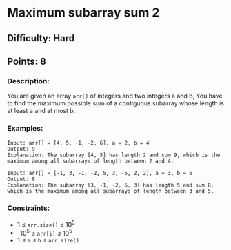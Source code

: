 # Maximum subarray sum 2
## Difficulty: Hard
## Points: 8
### Description:
You are given an array `arr[]` of integers and two integers a and b, You have to find the maximum possible sum of a contiguous subarray whose length is at least a and at most b.

### Examples:
```
Input: arr[] = [4, 5, -1, -2, 6], a = 2, b = 4
Output: 9
Explanation: The subarray [4, 5] has length 2 and sum 9, which is the maximum among all subarrays of length between 2 and 4.
```
```
Input: arr[] = [-1, 3, -1, -2, 5, 3, -5, 2, 2], a = 3, b = 5
Output: 8
Explanation: The subarray [3, -1, -2, 5, 3] has length 5 and sum 8, which is the maximum among all subarrays of length between 3 and 5.
```
### Constraints:
- 1 ≤ `arr.size()` ≤ 10<sup>5</sup>
- -10<sup>5</sup> ≤ `arr[i]` ≤ 10<sup>5</sup>
- 1 ≤ `a` ≤ `b` ≤ `arr.size()`